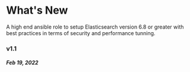 # What's New

A high end ansible role to setup Elasticsearch version 6.8 or greater with best practices in terms of security and performance tunning.

### v1.1
##### Feb 19, 2022

